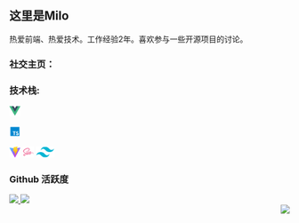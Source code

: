 ## 这里是Milo

热爱前端、热爱技术。工作经验2年。喜欢参与一些开源项目的讨论。

### **社交主页：**

 <!-- <img align="right" alt="GIF" src="./images/code.gif" width="430" height="100%" />


-   <a href="https://juejin.cn/user/1214304985296439/posts"><code><img height="20" width="50" src="./images/juejin.png"></code></a>：掘金优秀作者，发表了 30 篇技术文章，15万阅读。 -->

### **技术栈:**

<a href="https://v3.cn.vuejs.org"><code><img height="20" src="./images/vue.png"></code></a>
<!-- <a href="https://reactjs.org/"><code><img height="20" src="./images/react.svg"></code></a> -->
<!-- <a href="https://nextjs.org/"><code><img height="20" src="./images/next.png"></code></a> -->
<a href="https://www.tslang.cn/index.html"><code><img height="20" src="./images/typescript.png"></code></a>
<!-- <a href="https://webpack.js.org/"><code><img height="20" src="./images/webpack.svg"></code></a> -->
<a href="https://cn.vitejs.dev"><code><img height="20" src="./images/vite.png"></code></a>
<a href="https://sass-lang.com"><code><img height="20" src="./images/sass2.png"></code></a>
<a href="https://tailwindcss.com"><code><img height="20" src="./images/tailwindcss.png"></code></a>
<!-- <a href="https://go.dev/"><code><img height="20" src="./images/golang.png"></code></a>
<a href="https://www.docker.com"><code><img height="20" src="./images/docker.png"></code></a> -->

<!-- ### 开源项目

[![](https://github-readme-stats.vercel.app/api/pin/?username=Minori-ty&repo=mp4To4K-rust)](https://github.com/Minori-ty/mp4To4K-rust)
<br><br><br> -->

### Github 活跃度

<div>
<a href="https://github.com/Miloboxgithub">
  <img height="160" src="https://github-readme-stats.vercel.app/api?username=Miloboxgithub&show_icons=true&theme=radical"/>
</a>
<a href="https://github.com/Miloboxgithub">
  <img height="160" src="https://github-readme-stats.vercel.app/api/top-langs/?username=Miloboxgithub&layout=compact&theme=Gradient&bg_color=30,ff758c,e4efe9&text_color=black&title_color=29323c"/>
</a>
</div>
<img align="right" src="https://count.getloli.com/get/@:Minori-ty?theme=rule34">

